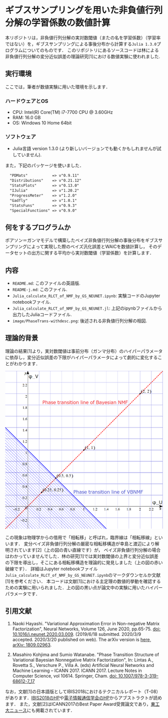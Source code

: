# ギブスサンプリングを用いた非負値行列分解の学習係数の数値計算

本リポジトリは，非負値行列分解の実対数閾値（またの名を学習係数）（学習率ではない）を，ギブスサンプリングによる事後分布から計算する`Julia 1.3.0`プログラムについてのものです．
このリポジトリにあるソースコードは林による非負値行列分解の変分近似誤差の理論研究[1]における数値実験に使われました.

## 実行環境

ここでは，筆者が数値実験に用いた環境を示します．

### ハードウェアとOS

* CPU: Intel(R) Core(TM) i7-7700 CPU @ 3.60GHz
* RAM: 16.0 GB
* OS: Windows 10 Home 64bit

### ソフトウェア

* Julia言語 version 1.3.0 (より新しいバージョンでも動くかもしれませんが試していません).

また，下記のパッケージを使いました．
```
  "PDMats"           => v"0.9.11"
  "Distributions"    => v"0.21.12"
  "StatsPlots"       => v"0.13.0"
  "IJulia"           => v"1.20.2"
  "ProgressMeter"    => v"1.2.0"
  "Gadfly"           => v"1.0.1"
  "StatsFuns"        => v"0.9.3"
  "SpecialFunctions" => v"0.9.0"
```

## 何をするプログラムか

ポアソン＝ガンマモデルで構築したベイズ非負値行列分解の事後分布をギブスサンプリングによって実現した際のベイズ汎化誤差とWAICを数値計算し，
そのデータセットの出方に関する平均から実対数閾値（学習係数）を計算します．

## 内容

* `README.md`: このファイルの英語版.
* `README-j.md`: このファイル.
* `Julia_calculate_RLCT_of_NMF_by_GS_NEUNET.ipynb`: 実験コードのJupyter notebookファイル.
* `Julia_calculate_RLCT_of_NMF_by_GS_NEUNET.jl`: 上記のipynbファイルから出力したJuliaコードファイル.
* `image/PhaseTrans-withdesc.png`: 後述される非負値行列分解の相図.

## 理論的背景

理論の結果[1]より，実対数閾値は事前分布（ガンマ分布）のハイパーパラメータに依存し，変分近似誤差の下限がハイパーパラメータによって劇的に変化することがわかります．

![image/PhaseTrans-withdesc.png](image/PhaseTrans-withdesc.png "非負値行列分解のハイパーパラメータに関する相図")

この現象は物理学からの借用で「相転移」と呼ばれ，臨界線は「相転移線」といいます．
変分ベイズ非負値行列分解の厳密な相転移構造が幸島と渡辺により解明されています[2]（上の図の青い直線です）が，
ベイズ非負値行列分解の場合はわかっていませんでした．林の研究[1]では実対数閾値の上界と変分近似誤差の下限を導出し，そこにある相転移構造を理論的に発見しました（上の図の赤い破線です）．
詳細はJupyter notebookファイル`Julia_calculate_RLCT_of_NMF_by_GS_NEUNET.ipynb`のマークダウンセルか文献[1]を参考ください．
本コードは文献[1]における主定理の数値的挙動を確認するための実験に用いられました．上の図の黒い点が論文中の実験に用いたハイパーパラメータです．

## 引用文献

1. Naoki Hayashi. "Variational Approximation Error in Non-negative Matrix Factorization", Neural Networks, Volume 126, June 2020, pp.65-75. [doi: 10.1016/j.neunet.2020.03.009](https://doi.org/10.1016/j.neunet.2020.03.009). (2019/6/18 submitted. 2020/3/9 accepted. 2020/3/20 published on web). The arXiv version is [here, arXiv: 1809.02963](https://arxiv.org/abs/1809.02963).

2. Masahiro Kohjima and Sumio Watanabe. "Phase Transition Structure of Variational Bayesian Nonnegative Matrix Factorization", In: Lintas A., Rovetta S., Verschure P., Villa A. (eds) Artificial Neural Networks and Machine Learning – ICANN 2017. ICANN 2017. Lecture Notes in Computer Science, vol 10614. Springer, Cham. [doi: 10.1007/978-3-319-68612-7_17](https://https://doi.org/10.1007/978-3-319-68612-7_17)


なお，文献[1]の日本語版としてIBIS2018におけるテクニカルレポート（T-08）があります．[IBIS2018のHP](http://ibisml.org/ibis2018/technical/)や[電子情報通信学会のHP](https://www.ieice.org/ken/paper/20181105d1Hq/)からアブストラクトが読めます．
また，文献[2]はICANN2017のBest Paper Award受賞論文であり，[東工大ニュース](https://educ.titech.ac.jp/is/news/2017_10/054783.html)にも掲載されています．
